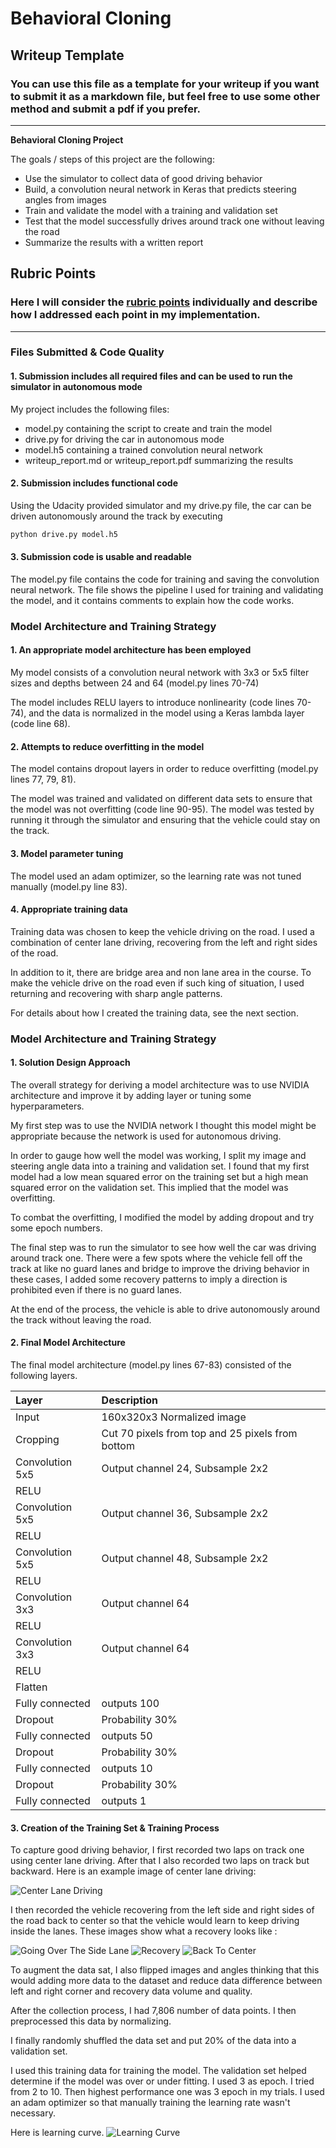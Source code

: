 # **Behavioral Cloning**

## Writeup Template

### You can use this file as a template for your writeup if you want to submit it as a markdown file, but feel free to use some other method and submit a pdf if you prefer.

---

**Behavioral Cloning Project**

The goals / steps of this project are the following:
* Use the simulator to collect data of good driving behavior
* Build, a convolution neural network in Keras that predicts steering angles from images
* Train and validate the model with a training and validation set
* Test that the model successfully drives around track one without leaving the road
* Summarize the results with a written report


[//]: # (Image References)

[train-c1]: ./images/center.png "Center Lane Driving"
[train-r1]: ./images/normal-recover1.png "Going Over The Side Lane"
[train-r2]: ./images/normal-recover2.png "Recovery"
[train-r3]: ./images/normal-recover3.png "Back To Center"
[learn-1]: ./images/learning_curve.png "Learning Curve"

## Rubric Points
### Here I will consider the [rubric points](https://review.udacity.com/#!/rubrics/432/view) individually and describe how I addressed each point in my implementation.  

---
### Files Submitted & Code Quality

#### 1. Submission includes all required files and can be used to run the simulator in autonomous mode

My project includes the following files:
* model.py containing the script to create and train the model
* drive.py for driving the car in autonomous mode
* model.h5 containing a trained convolution neural network
* writeup_report.md or writeup_report.pdf summarizing the results

#### 2. Submission includes functional code
Using the Udacity provided simulator and my drive.py file, the car can be driven autonomously around the track by executing
```sh
python drive.py model.h5
```

#### 3. Submission code is usable and readable

The model.py file contains the code for training and saving the convolution neural network. The file shows the pipeline I used for training and validating the model, and it contains comments to explain how the code works.

### Model Architecture and Training Strategy

#### 1. An appropriate model architecture has been employed

My model consists of a convolution neural network with 3x3 or 5x5 filter sizes and depths between 24 and 64 (model.py lines 70-74)

The model includes RELU layers to introduce nonlinearity (code lines 70-74), and the data is normalized in the model using a Keras lambda layer (code line 68).

#### 2. Attempts to reduce overfitting in the model

The model contains dropout layers in order to reduce overfitting (model.py lines 77, 79, 81).

The model was trained and validated on different data sets to ensure that the model was not overfitting (code line 90-95). The model was tested by running it through the simulator and ensuring that the vehicle could stay on the track.

#### 3. Model parameter tuning

The model used an adam optimizer, so the learning rate was not tuned manually (model.py line 83).

#### 4. Appropriate training data

Training data was chosen to keep the vehicle driving on the road. I used a combination of center lane driving, recovering from the left and right sides of the road.

In addition to it, there are bridge area and non lane area in the course. To make the vehicle drive on the road even if such king of situation, I used returning and recovering with sharp angle patterns.

For details about how I created the training data, see the next section.

### Model Architecture and Training Strategy

#### 1. Solution Design Approach

The overall strategy for deriving a model architecture was to use NVIDIA architecture and improve it by adding layer or tuning some hyperparameters.

My first step was to use the NVIDIA network I thought this model might be appropriate because the network is used for autonomous driving.

In order to gauge how well the model was working, I split my image and steering angle data into a training and validation set. I found that my first model had a low mean squared error on the training set but a high mean squared error on the validation set. This implied that the model was overfitting.

To combat the overfitting, I modified the model by adding dropout and try some epoch numbers.

The final step was to run the simulator to see how well the car was driving around track one. There were a few spots where the vehicle fell off the track at like no guard lanes and bridge to improve the driving behavior in these cases, I added some recovery patterns to imply a direction is prohibited even if there is no guard lanes.

At the end of the process, the vehicle is able to drive autonomously around the track without leaving the road.

#### 2. Final Model Architecture

The final model architecture (model.py lines 67-83) consisted of the following layers.

| Layer         		|     Description	        					               |
|:------------------|:-------------------------------------------------|
| Input         		| 160x320x3 Normalized image 							         |
| Cropping          | Cut 70 pixels from top and 25 pixels from bottom |
| Convolution 5x5   | Output channel 24, Subsample 2x2       	         |
| RELU					    |												                           |
| Convolution 5x5   | Output channel 36, Subsample 2x2       	         |
| RELU					    |												                           |
| Convolution 5x5   | Output channel 48, Subsample 2x2       	         |
| RELU					    |												                           |
| Convolution 3x3   | Output channel 64       	                       |
| RELU					    |												                           |
| Convolution 3x3   | Output channel 64       	                       |
| RELU					    |												                           |
| Flatten       		|         								                         |
| Fully connected		| outputs 100       				        					     |
| Dropout				    |	Probability 30%									                 |
| Fully connected		| outputs 50               									       |
| Dropout				    | Probability 30%							                     |
| Fully connected		| outputs 10                									     |
| Dropout				    | Probability 30%							                     |
| Fully connected		| outputs 1                									       |


#### 3. Creation of the Training Set & Training Process

To capture good driving behavior, I first recorded two laps on track one using center lane driving. After that I also recorded two laps on track but backward. Here is an example image of center lane driving:

![Center Lane Driving][train-c1]

I then recorded the vehicle recovering from the left side and right sides of the road back to center so that the vehicle would learn to keep driving inside the lanes. These images show what a recovery looks like :

![Going Over The Side Lane][train-r1]
![Recovery][train-r2]
![Back To Center][train-r3]

To augment the data sat, I also flipped images and angles thinking that this would adding more data to the dataset and reduce data difference between left and right corner and recovery data volume and quality.


After the collection process, I had 7,806 number of data points. I then preprocessed this data by normalizing.

I finally randomly shuffled the data set and put 20% of the data into a validation set.

I used this training data for training the model. The validation set helped determine if the model was over or under fitting. I used 3 as epoch. I tried from 2 to 10. Then highest performance one was 3 epoch in my trials. I used an adam optimizer so that manually training the learning rate wasn't necessary.

Here is learning curve.
![Learning Curve][learn-1]

